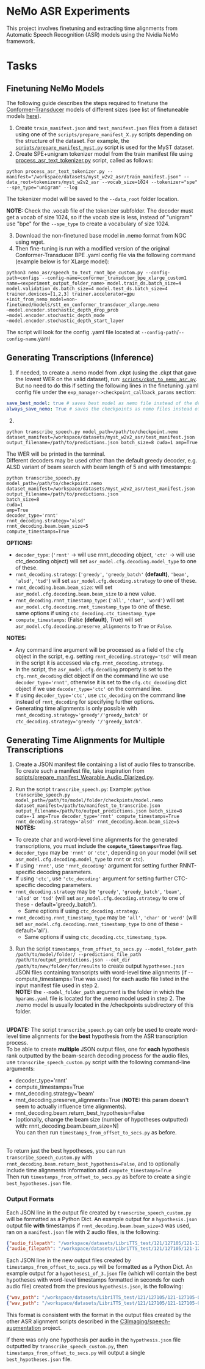# NeMo ASR Experiments

This project involves finetuning and extracting time alignments from Automatic Speech Recognition (ASR) models using the Nvidia NeMo framework.

# Tasks

## Finetuning NeMo Models

The following guide describes the steps required to finetune the [Conformer-Transducer](https://catalog.ngc.nvidia.com/orgs/nvidia/teams/nemo/models/stt_en_conformer_transducer_large) models of different sizes (see list of finetuneable models [here](https://docs.nvidia.com/deeplearning/nemo/user-guide/docs/en/main/asr/results.html#english)).<br />

1. Create `train_manifest.json` and `test_manifest.json` files from a dataset using one of the `scripts/prepare_manifest_X.py` scripts depending on the structure of the dataset. For example, the [`scripts/prepare_manifest_myst.py`](https://github.com/abarcovschi/nemo_asr/blob/main/scripts/prepare_manifest_myst.py) script is used for the MyST dataset.
2. Create SPE+unigram tokenizer model from the train manifest file using [process_asr_text_tokenizer.py](https://github.com/abarcovschi/nemo_asr/blob/main/process_asr_text_tokenizer.py) script, called as follows:
```
python process_asr_text_tokenizer.py --manifest="/workspace/datasets/myst_w2v2_asr/train_manifest.json" --data_root=tokenizers/myst_w2v2_asr --vocab_size=1024 --tokenizer="spe" --spe_type="unigram" --log 
```
The tokenizer model will be saved to the `--data_root` folder location.<br />

**NOTE:** Check the .vocab file of the tokenizer subfolder. The decoder must get a vocab of size 1024, so if the vocab size is less, instead of "unigram" use "bpe" for the `--spe_type` to create a vocabulary of size 1024.

3. Download the non-finetuned base model in .nemo format from NGC using wget.
4. Then fine-tuning is run with a modified version of the original Conformer-Transducer BPE .yaml config file via the following command (example below is for XLarge model):
```
python3 nemo_asr/speech_to_text_rnnt_bpe_custom.py --config-path=configs --config-name=conformer_transducer_bpe_xlarge_custom1 name=<experiment_output_folder_name> model.train_ds.batch_size=4 model.validation_ds.batch_size=4 model.test_ds.batch_size=4 trainer.devices=[1,2,3] trainer.accelerator=gpu +init_from_nemo_model=non-finetuned/models/stt_en_conformer_transducer_xlarge.nemo ~model.encoder.stochastic_depth_drop_prob ~model.encoder.stochastic_depth_mode ~model.encoder.stochastic_depth_start_layer
```
The script will look for the config .yaml file located at `--config-path`/`--config-name`.yaml

## Generating Transcriptions (Inference)

1. If needed, to create a .nemo model from .ckpt (using the .ckpt that gave the lowest WER on the valid dataset), run: [`scripts/ckpt_to_nemo_asr.py`](https://github.com/abarcovschi/nemo_asr/blob/main/scripts/ckpt_to_nemo_asr.py). But no need to do this if setting the following lines in the finetuning .yaml config file under the `exp_manager->checkpoint_callback_params` section:
```yaml
save_best_model: true # saves best model as nemo file instead of the default last checkpoint
always_save_nemo: True # saves the checkpoints as nemo files instead of PTL checkpoints (last checkpoint is saved by default)
```
2.
```
python transcribe_speech.py model_path=/path/to/checkpoint.nemo dataset_manifest=/workspace/datasets/myst_w2v2_asr/test_manifest.json output_filename=/path/to/predictions.json batch_size=8 cuda=1 amp=True
```
The WER will be printed in the terminal. <br />
Different decoders may be used other than the default greedy decoder, e.g. ALSD variant of beam search with beam length of 5 and with timestamps:
```
python transcribe_speech.py
model_path=/path/to/checkpoint.nemo
dataset_manifest=/workspace/datasets/myst_w2v2_asr/test_manifest.json 
output_filename=/path/to/predictions.json
batch_size=8
cuda=1 
amp=True
decoder_type='rnnt'
rnnt_decoding.strategy='alsd'
rnnt_decoding.beam.beam_size=5
compute_timestamps=True
```

**OPTIONS:** <br />
- `decoder_type`: (`'rnnt'` -> will use rnnt_decoding object, `'ctc'` -> will use ctc_decoding object) will set `asr_model.cfg.decoding.model_type` to one of these.
- `rnnt_decoding.strategy`: (`'greedy'`, `'greedy_batch'` **(default)**, `'beam'`, `'alsd'`, `'tsd'`) will set `asr_model.cfg.decoding.strategy` to one of these.
- `rnnt_decoding.beam.beam_size`: will set `asr_model.cfg.decoding.beam.beam_size` to a new value.
- `rnnt_decoding.rnnt_timestamp_type`: (`'all'`, `'char'`, `'word'`) will set `asr_model.cfg.decoding.rnnt_timestamp_type` to one of these. <br />
	same options if using `ctc_decoding.ctc_timestamp_type`
- `compute_timestamps`: (False **(default)**, True) will set `asr_model.cfg.decoding.preserve_alignments` to `True` or `False`. <br />

**NOTES:**
- Any command line argument will be processed as a field of the `cfg` object in the script, e.g.  setting `rnnt_decoding.strategy='tsd'` will mean in the script it is accessed via `cfg.rnnt_decoding.strategy`.
- In the script, the `asr_model.cfg.decoding` property is set to the `cfg.rnnt_decoding` dict object if on the command line we use `decoder_type='rnnt'`, otherwise it is set to the `cfg.ctc_decoding` dict object if we use `decoder_type='ctc'` on the command line.
- If using `decoder_type='ctc'`, use `ctc_decoding` on the command line instead of `rnnt_decoding` for specifying further options.
- Generating time alignments is only possible with `rnnt_decoding.strategy='greedy'/'greedy_batch'` or `ctc_decoding.strategy='greedy '/'greedy_batch'`.

## Generating Time Alignments for Multiple Transcriptions

1. Create a JSON manifest file containing a list of audio files to transcribe. To create such a manifest file, take inspiration from [scripts/prepare_manifest_Wearable_Audio_Diarized.py](https://github.com/abarcovschi/nemo_asr/blob/main/scripts/prepare_manifest_Wearable_Audio_Diarized.py).

2. Run the script `transcribe_speech.py`:
Example: `python transcribe_speech.py model_path=/path/to/model/folder/checkpints/model.nemo dataset_manifest=/path/to/manifest_to_transcribe.json output_filename=/path/to/output_predictions.json batch_size=8 cuda=-1 amp=True decoder_type='rnnt' compute_timestamps=True rnnt_decoding.strategy='alsd' rnnt_decoding.beam.beam_size=5`<br />
**NOTES:**
  - To create char and word-level time alignments for the generated transcriptions, you must include the **`compute_timestamps=True`** flag.
  - `decoder_type` may be `'rnnt'` or `'ctc'`, depending on your model (will set `asr_model.cfg.decoding.model_type` to `rnnt` or `ctc`).
  - If using `'rnnt'`, use `'rnnt_decoding'` argument for setting further RNNT-specific decoding parameters.
  - If using `'ctc'`, use `'ctc_decoding'` argument for setting further CTC-specific decoding parameters.
  - `rnnt_decoding.strategy` may be `'greedy'`, `'greedy_batch'`, `'beam'`, `'alsd'` or `'tsd'` (will set `asr_model.cfg.decoding.strategy` to one of these - default='greedy_batch').
    - Same options if using `ctc_decoding.strategy`.
  - `rnnt_decoding.rnnt_timestamp_type` may be `'all'`, `'char'` or `'word'` (will set `asr_model.cfg.decoding.rnnt_timestamp_type` to one of these - default='all').
    - Same options if using `ctc_decoding.ctc_timestamp_type`.

 3. Run the script `timestamps_from_offset_to_secs.py --model_folder_path /path/to/model/folder/ --predictions_file_path /path/to/output_predictions.json --out_dir /path/to/new/folder/for/results` to create output `hypotheses.json` JSON files containing transcripts with word-level time alignments (if --compute_timestamps=True was used) for each audio file listed in the input manifest file used in step 2.<br />
 **NOTE:** the `--model_folder_path` argument is the folder in which the `hparams.yaml` file is located for the .nemo model used in step 2. The .nemo model is usually located in the /checkpoints subdirectory of this folder.
<br /><br />

**UPDATE:** The script `transcribe_speech.py` can only be used to create word-level time alignments for the **best** hypothesis from the ASR transcription process.<br />
To be able to create **multiple** JSON output files, one for **each** hypothesis rank outputted by the beam-search decoding process for the audio files, use `transcribe_speech_custom.py` script with the following command-line arguments:
- decoder_type='rnnt'
- compute_timestamps=True
- rnnt_decoding.strategy='beam'
- rnnt_decoding.preserve_alignments=True (**NOTE:** this param doesn't seem to actually influence time alignments).
- rnnt_decoding.beam.return_best_hypothesis=False
- [optionally, change the beam size (number of hypotheses outputted) with: rnnt_decoding.beam.beam_size=N]<br />
You can then run `timestamps_from_offset_to_secs.py` as before.<br /><br />

To return just the best hypotheses, you can run `transcribe_speech_custom.py` with `rnnt_decoding.beam.return_best_hypothesis=False`, and to optionally include time alignments information add `compute_timestamps=True`<br />
Then run `timestamps_from_offset_to_secs.py` as before to create a single `best_hypotheses.json` file.

### Output Formats

Each JSON line in the output file created by `transcribe_speech_custom.py` will be formatted as a Python Dict. An example output for a `hypothesis.json` output file **with** timestamps if `rnnt_decoding.beam.beam_size=3` was used, ran on a `manifest.json` file with 2 audio files, is the following:
```json
{"audio_filepath": "/workspace/datasets/LibriTTS_test/121/127105/121-127105-0011.wav", "duration": 5.78, "hypothesis1_pred_text": "she was the most agreable woman i've never known in her position she would have been worth of any whatever", "hypothesis1_timestamps_char": [{"char": ["she"], "start_offset": 7, "end_offset": 8}, {"char": ["was"], "start_offset": 11, "end_offset": 12}, {"char": ["the"], "start_offset": 16, "end_offset": 17}, {"char": ["most"], "start_offset": 19, "end_offset": 20}, {"char": ["a"], "start_offset": 25, "end_offset": 26}, {"char": ["g"], "start_offset": 28, "end_offset": 29}, {"char": ["re"], "start_offset": 30, "end_offset": 31}, {"char": ["a"], "start_offset": 33, "end_offset": 34}, {"char": ["ble"], "start_offset": 36, "end_offset": 37}, {"char": ["w"], "start_offset": 40, "end_offset": 41}, {"char": ["o", "m"], "start_offset": 44, "end_offset": 45}, {"char": ["an"], "start_offset": 45, "end_offset": 46}, {"char": ["i"], "start_offset": 47, "end_offset": 48}, {"char": ["'", "ve"], "start_offset": 50, "end_offset": 51}, {"char": ["never"], "start_offset": 54, "end_offset": 55}, {"char": ["know"], "start_offset": 60, "end_offset": 61}, {"char": ["n"], "start_offset": 64, "end_offset": 65}, {"char": ["in"], "start_offset": 68, "end_offset": 69}, {"char": ["her"], "start_offset": 72, "end_offset": 73}, {"char": ["po"], "start_offset": 76, "end_offset": 77}, {"char": ["s"], "start_offset": 79, "end_offset": 80}, {"char": ["it"], "start_offset": 81, "end_offset": 82}, {"char": ["ion"], "start_offset": 83, "end_offset": 84}, {"char": ["she"], "start_offset": 93, "end_offset": 94}, {"char": ["would"], "start_offset": 98, "end_offset": 99}, {"char": ["have"], "start_offset": 102, "end_offset": 103}, {"char": ["be", "en"], "start_offset": 105, "end_offset": 106}, {"char": ["wor"], "start_offset": 108, "end_offset": 109}, {"char": ["th"], "start_offset": 114, "end_offset": 115}, {"char": ["of"], "start_offset": 118, "end_offset": 119}, {"char": ["any"], "start_offset": 121, "end_offset": 122}, {"char": ["whatever"], "start_offset": 128, "end_offset": 129}], "hypothesis1_timestamps_word": [{"word": "she", "start_offset": 7, "end_offset": 11}, {"word": "was", "start_offset": 11, "end_offset": 16}, {"word": "the", "start_offset": 16, "end_offset": 19}, {"word": "most", "start_offset": 19, "end_offset": 25}, {"word": "agreable", "start_offset": 25, "end_offset": 40}, {"word": "woman", "start_offset": 40, "end_offset": 47}, {"word": "i've", "start_offset": 47, "end_offset": 54}, {"word": "never", "start_offset": 54, "end_offset": 60}, {"word": "known", "start_offset": 60, "end_offset": 68}, {"word": "in", "start_offset": 68, "end_offset": 72}, {"word": "her", "start_offset": 72, "end_offset": 76}, {"word": "position", "start_offset": 76, "end_offset": 93}, {"word": "she", "start_offset": 93, "end_offset": 98}, {"word": "would", "start_offset": 98, "end_offset": 102}, {"word": "have", "start_offset": 102, "end_offset": 105}, {"word": "been", "start_offset": 105, "end_offset": 108}, {"word": "worth", "start_offset": 108, "end_offset": 118}, {"word": "of", "start_offset": 118, "end_offset": 121}, {"word": "any", "start_offset": 121, "end_offset": 128}, {"word": "whatever", "start_offset": 128, "end_offset": 129}], "hypothesis2_pred_text": "she was the most agreable woman i've never known in her position she would have been worth of any whatever", "hypothesis2_timestamps_char": [{"char": ["she"], "start_offset": 7, "end_offset": 8}, {"char": ["was"], "start_offset": 11, "end_offset": 12}, {"char": ["the"], "start_offset": 16, "end_offset": 17}, {"char": ["most"], "start_offset": 19, "end_offset": 20}, {"char": ["a"], "start_offset": 25, "end_offset": 26}, {"char": ["g"], "start_offset": 28, "end_offset": 29}, {"char": ["re"], "start_offset": 30, "end_offset": 31}, {"char": ["a"], "start_offset": 33, "end_offset": 34}, {"char": ["ble"], "start_offset": 36, "end_offset": 37}, {"char": ["w"], "start_offset": 40, "end_offset": 41}, {"char": ["o", "m"], "start_offset": 44, "end_offset": 45}, {"char": ["an"], "start_offset": 45, "end_offset": 46}, {"char": ["i"], "start_offset": 47, "end_offset": 48}, {"char": ["'", "ve"], "start_offset": 50, "end_offset": 51}, {"char": ["never"], "start_offset": 54, "end_offset": 55}, {"char": ["know"], "start_offset": 60, "end_offset": 61}, {"char": ["n"], "start_offset": 64, "end_offset": 65}, {"char": ["in"], "start_offset": 68, "end_offset": 69}, {"char": ["her"], "start_offset": 72, "end_offset": 73}, {"char": ["po"], "start_offset": 76, "end_offset": 77}, {"char": ["s"], "start_offset": 80, "end_offset": 81}, {"char": ["it"], "start_offset": 81, "end_offset": 82}, {"char": ["ion"], "start_offset": 83, "end_offset": 84}, {"char": ["she"], "start_offset": 93, "end_offset": 94}, {"char": ["would"], "start_offset": 98, "end_offset": 99}, {"char": ["have"], "start_offset": 102, "end_offset": 103}, {"char": ["be", "en"], "start_offset": 105, "end_offset": 106}, {"char": ["wor"], "start_offset": 108, "end_offset": 109}, {"char": ["th"], "start_offset": 114, "end_offset": 115}, {"char": ["of"], "start_offset": 118, "end_offset": 119}, {"char": ["any"], "start_offset": 121, "end_offset": 122}, {"char": ["whatever"], "start_offset": 128, "end_offset": 129}], "hypothesis2_timestamps_word": [{"word": "she", "start_offset": 7, "end_offset": 11}, {"word": "was", "start_offset": 11, "end_offset": 16}, {"word": "the", "start_offset": 16, "end_offset": 19}, {"word": "most", "start_offset": 19, "end_offset": 25}, {"word": "agreable", "start_offset": 25, "end_offset": 40}, {"word": "woman", "start_offset": 40, "end_offset": 47}, {"word": "i've", "start_offset": 47, "end_offset": 54}, {"word": "never", "start_offset": 54, "end_offset": 60}, {"word": "known", "start_offset": 60, "end_offset": 68}, {"word": "in", "start_offset": 68, "end_offset": 72}, {"word": "her", "start_offset": 72, "end_offset": 76}, {"word": "position", "start_offset": 76, "end_offset": 93}, {"word": "she", "start_offset": 93, "end_offset": 98}, {"word": "would", "start_offset": 98, "end_offset": 102}, {"word": "have", "start_offset": 102, "end_offset": 105}, {"word": "been", "start_offset": 105, "end_offset": 108}, {"word": "worth", "start_offset": 108, "end_offset": 118}, {"word": "of", "start_offset": 118, "end_offset": 121}, {"word": "any", "start_offset": 121, "end_offset": 128}, {"word": "whatever", "start_offset": 128, "end_offset": 129}], "hypothesis3_pred_text": "she was the most agreable woman i've never known in her position she would have been worth of any whatever", "hypothesis3_timestamps_char": [{"char": ["she"], "start_offset": 7, "end_offset": 8}, {"char": ["was"], "start_offset": 11, "end_offset": 12}, {"char": ["the"], "start_offset": 16, "end_offset": 17}, {"char": ["most"], "start_offset": 19, "end_offset": 20}, {"char": ["a"], "start_offset": 25, "end_offset": 26}, {"char": ["g"], "start_offset": 28, "end_offset": 29}, {"char": ["re"], "start_offset": 30, "end_offset": 31}, {"char": ["a"], "start_offset": 33, "end_offset": 34}, {"char": ["ble"], "start_offset": 36, "end_offset": 37}, {"char": ["w"], "start_offset": 40, "end_offset": 41}, {"char": ["o", "m"], "start_offset": 44, "end_offset": 45}, {"char": ["an"], "start_offset": 45, "end_offset": 46}, {"char": ["i"], "start_offset": 47, "end_offset": 48}, {"char": ["'", "ve"], "start_offset": 50, "end_offset": 51}, {"char": ["never"], "start_offset": 54, "end_offset": 55}, {"char": ["know"], "start_offset": 60, "end_offset": 61}, {"char": ["n"], "start_offset": 64, "end_offset": 65}, {"char": ["in"], "start_offset": 68, "end_offset": 69}, {"char": ["her"], "start_offset": 72, "end_offset": 73}, {"char": ["po"], "start_offset": 76, "end_offset": 77}, {"char": ["s"], "start_offset": 79, "end_offset": 80}, {"char": ["it"], "start_offset": 81, "end_offset": 82}, {"char": ["ion"], "start_offset": 83, "end_offset": 84}, {"char": ["she"], "start_offset": 93, "end_offset": 94}, {"char": ["would"], "start_offset": 98, "end_offset": 99}, {"char": ["have"], "start_offset": 102, "end_offset": 103}, {"char": ["be", "en"], "start_offset": 105, "end_offset": 106}, {"char": ["wor"], "start_offset": 109, "end_offset": 110}, {"char": ["th"], "start_offset": 114, "end_offset": 115}, {"char": ["of"], "start_offset": 118, "end_offset": 119}, {"char": ["any"], "start_offset": 121, "end_offset": 122}, {"char": ["whatever"], "start_offset": 128, "end_offset": 129}], "hypothesis3_timestamps_word": [{"word": "she", "start_offset": 7, "end_offset": 11}, {"word": "was", "start_offset": 11, "end_offset": 16}, {"word": "the", "start_offset": 16, "end_offset": 19}, {"word": "most", "start_offset": 19, "end_offset": 25}, {"word": "agreable", "start_offset": 25, "end_offset": 40}, {"word": "woman", "start_offset": 40, "end_offset": 47}, {"word": "i've", "start_offset": 47, "end_offset": 54}, {"word": "never", "start_offset": 54, "end_offset": 60}, {"word": "known", "start_offset": 60, "end_offset": 68}, {"word": "in", "start_offset": 68, "end_offset": 72}, {"word": "her", "start_offset": 72, "end_offset": 76}, {"word": "position", "start_offset": 76, "end_offset": 93}, {"word": "she", "start_offset": 93, "end_offset": 98}, {"word": "would", "start_offset": 98, "end_offset": 102}, {"word": "have", "start_offset": 102, "end_offset": 105}, {"word": "been", "start_offset": 105, "end_offset": 109}, {"word": "worth", "start_offset": 109, "end_offset": 118}, {"word": "of", "start_offset": 118, "end_offset": 121}, {"word": "any", "start_offset": 121, "end_offset": 128}, {"word": "whatever", "start_offset": 128, "end_offset": 129}]}
{"audio_filepath": "/workspace/datasets/LibriTTS_test/121/127105/121-127105-0034.wav", "duration": 7.41, "hypothesis1_pred_text": "it sounded sounded and all the more so because of his main condition which was", "hypothesis1_timestamps_char": [{"char": ["it"], "start_offset": 8, "end_offset": 9}, {"char": ["sound"], "start_offset": 13, "end_offset": 14}, {"char": ["ed"], "start_offset": 19, "end_offset": 20}, {"char": ["sound"], "start_offset": 49, "end_offset": 50}, {"char": ["ed"], "start_offset": 55, "end_offset": 56}, {"char": ["and"], "start_offset": 87, "end_offset": 88}, {"char": ["all"], "start_offset": 96, "end_offset": 97}, {"char": ["the"], "start_offset": 101, "end_offset": 102}, {"char": ["more"], "start_offset": 105, "end_offset": 106}, {"char": ["so"], "start_offset": 111, "end_offset": 112}, {"char": ["because"], "start_offset": 117, "end_offset": 118}, {"char": ["of"], "start_offset": 121, "end_offset": 122}, {"char": ["his"], "start_offset": 125, "end_offset": 126}, {"char": ["ma"], "start_offset": 128, "end_offset": 129}, {"char": ["in"], "start_offset": 131, "end_offset": 132}, {"char": ["con"], "start_offset": 135, "end_offset": 136}, {"char": ["d"], "start_offset": 138, "end_offset": 139}, {"char": ["it"], "start_offset": 140, "end_offset": 141}, {"char": ["ion"], "start_offset": 143, "end_offset": 144}, {"char": ["which"], "start_offset": 155, "end_offset": 156}, {"char": ["was"], "start_offset": 168, "end_offset": 169}], "hypothesis1_timestamps_word": [{"word": "it", "start_offset": 8, "end_offset": 13}, {"word": "sounded", "start_offset": 13, "end_offset": 49}, {"word": "sounded", "start_offset": 49, "end_offset": 87}, {"word": "and", "start_offset": 87, "end_offset": 96}, {"word": "all", "start_offset": 96, "end_offset": 101}, {"word": "the", "start_offset": 101, "end_offset": 105}, {"word": "more", "start_offset": 105, "end_offset": 111}, {"word": "so", "start_offset": 111, "end_offset": 117}, {"word": "because", "start_offset": 117, "end_offset": 121}, {"word": "of", "start_offset": 121, "end_offset": 125}, {"word": "his", "start_offset": 125, "end_offset": 128}, {"word": "main", "start_offset": 128, "end_offset": 135}, {"word": "condition", "start_offset": 135, "end_offset": 155}, {"word": "which", "start_offset": 155, "end_offset": 168}, {"word": "was", "start_offset": 168, "end_offset": 169}], "hypothesis2_pred_text": "it sounded sounded and all the more so because of his main condition which was", "hypothesis2_timestamps_char": [{"char": ["it"], "start_offset": 8, "end_offset": 9}, {"char": ["sound"], "start_offset": 13, "end_offset": 14}, {"char": ["ed"], "start_offset": 19, "end_offset": 20}, {"char": ["sound"], "start_offset": 49, "end_offset": 50}, {"char": ["ed"], "start_offset": 55, "end_offset": 56}, {"char": ["and"], "start_offset": 87, "end_offset": 88}, {"char": ["all"], "start_offset": 96, "end_offset": 97}, {"char": ["the"], "start_offset": 101, "end_offset": 102}, {"char": ["more"], "start_offset": 105, "end_offset": 106}, {"char": ["so"], "start_offset": 111, "end_offset": 112}, {"char": ["because"], "start_offset": 117, "end_offset": 118}, {"char": ["of"], "start_offset": 121, "end_offset": 122}, {"char": ["his"], "start_offset": 125, "end_offset": 126}, {"char": ["ma"], "start_offset": 128, "end_offset": 129}, {"char": ["in"], "start_offset": 131, "end_offset": 132}, {"char": ["con"], "start_offset": 135, "end_offset": 136}, {"char": ["d"], "start_offset": 138, "end_offset": 139}, {"char": ["it"], "start_offset": 140, "end_offset": 141}, {"char": ["ion"], "start_offset": 143, "end_offset": 144}, {"char": ["which"], "start_offset": 158, "end_offset": 159}, {"char": ["was"], "start_offset": 168, "end_offset": 169}], "hypothesis2_timestamps_word": [{"word": "it", "start_offset": 8, "end_offset": 13}, {"word": "sounded", "start_offset": 13, "end_offset": 49}, {"word": "sounded", "start_offset": 49, "end_offset": 87}, {"word": "and", "start_offset": 87, "end_offset": 96}, {"word": "all", "start_offset": 96, "end_offset": 101}, {"word": "the", "start_offset": 101, "end_offset": 105}, {"word": "more", "start_offset": 105, "end_offset": 111}, {"word": "so", "start_offset": 111, "end_offset": 117}, {"word": "because", "start_offset": 117, "end_offset": 121}, {"word": "of", "start_offset": 121, "end_offset": 125}, {"word": "his", "start_offset": 125, "end_offset": 128}, {"word": "main", "start_offset": 128, "end_offset": 135}, {"word": "condition", "start_offset": 135, "end_offset": 158}, {"word": "which", "start_offset": 158, "end_offset": 168}, {"word": "was", "start_offset": 168, "end_offset": 169}], "hypothesis3_pred_text": "it sounded sounded and all the more so because of his main condition which was", "hypothesis3_timestamps_char": [{"char": ["it"], "start_offset": 8, "end_offset": 9}, {"char": ["sound"], "start_offset": 13, "end_offset": 14}, {"char": ["ed"], "start_offset": 19, "end_offset": 20}, {"char": ["sound"], "start_offset": 49, "end_offset": 50}, {"char": ["ed"], "start_offset": 55, "end_offset": 56}, {"char": ["and"], "start_offset": 87, "end_offset": 88}, {"char": ["all"], "start_offset": 96, "end_offset": 97}, {"char": ["the"], "start_offset": 101, "end_offset": 102}, {"char": ["more"], "start_offset": 105, "end_offset": 106}, {"char": ["so"], "start_offset": 111, "end_offset": 112}, {"char": ["because"], "start_offset": 117, "end_offset": 118}, {"char": ["of"], "start_offset": 121, "end_offset": 122}, {"char": ["his"], "start_offset": 125, "end_offset": 126}, {"char": ["ma"], "start_offset": 128, "end_offset": 129}, {"char": ["in"], "start_offset": 131, "end_offset": 132}, {"char": ["con"], "start_offset": 135, "end_offset": 136}, {"char": ["d"], "start_offset": 138, "end_offset": 139}, {"char": ["it"], "start_offset": 140, "end_offset": 141}, {"char": ["ion"], "start_offset": 143, "end_offset": 144}, {"char": ["which"], "start_offset": 156, "end_offset": 157}, {"char": ["was"], "start_offset": 168, "end_offset": 169}], "hypothesis3_timestamps_word": [{"word": "it", "start_offset": 8, "end_offset": 13}, {"word": "sounded", "start_offset": 13, "end_offset": 49}, {"word": "sounded", "start_offset": 49, "end_offset": 87}, {"word": "and", "start_offset": 87, "end_offset": 96}, {"word": "all", "start_offset": 96, "end_offset": 101}, {"word": "the", "start_offset": 101, "end_offset": 105}, {"word": "more", "start_offset": 105, "end_offset": 111}, {"word": "so", "start_offset": 111, "end_offset": 117}, {"word": "because", "start_offset": 117, "end_offset": 121}, {"word": "of", "start_offset": 121, "end_offset": 125}, {"word": "his", "start_offset": 125, "end_offset": 128}, {"word": "main", "start_offset": 128, "end_offset": 135}, {"word": "condition", "start_offset": 135, "end_offset": 156}, {"word": "which", "start_offset": 156, "end_offset": 168}, {"word": "was", "start_offset": 168, "end_offset": 169}]}
```
Each JSON line in the new output files created by `timestamps_from_offset_to_secs.py` will be formatted as a Python Dict. An example output for a `hypotheses1_of_3.json` file (which will contain the best hypotheses with word-level timestamps formatted in seconds for each audio file) created from the previous `hypothesis.json`, is the following:
```json
{"wav_path": "/workspace/datasets/LibriTTS_test/121/127105/121-127105-0011.wav", "id": "127105/121-127105-0011", "pred_txt": "she was the most agreable woman i've never known in her position she would have been worth of any whatever", "timestamps_word": [{"word": "she", "start_time": 0.28, "end_time": 0.44}, {"word": "was", "start_time": 0.44, "end_time": 0.64}, {"word": "the", "start_time": 0.64, "end_time": 0.76}, {"word": "most", "start_time": 0.76, "end_time": 1.0}, {"word": "agreable", "start_time": 1.0, "end_time": 1.6}, {"word": "woman", "start_time": 1.6, "end_time": 1.8800000000000001}, {"word": "i've", "start_time": 1.8800000000000001, "end_time": 2.16}, {"word": "never", "start_time": 2.16, "end_time": 2.4}, {"word": "known", "start_time": 2.4, "end_time": 2.72}, {"word": "in", "start_time": 2.72, "end_time": 2.88}, {"word": "her", "start_time": 2.88, "end_time": 3.04}, {"word": "position", "start_time": 3.04, "end_time": 3.72}, {"word": "she", "start_time": 3.72, "end_time": 3.92}, {"word": "would", "start_time": 3.92, "end_time": 4.08}, {"word": "have", "start_time": 4.08, "end_time": 4.2}, {"word": "been", "start_time": 4.2, "end_time": 4.32}, {"word": "worth", "start_time": 4.32, "end_time": 4.72}, {"word": "of", "start_time": 4.72, "end_time": 4.84}, {"word": "any", "start_time": 4.84, "end_time": 5.12}, {"word": "whatever", "start_time": 5.12, "end_time": 5.16}]}
{"wav_path": "/workspace/datasets/LibriTTS_test/121/127105/121-127105-0034.wav", "id": "127105/121-127105-0034", "pred_txt": "it sounded sounded and all the more so because of his main condition which was", "timestamps_word": [{"word": "it", "start_time": 0.32, "end_time": 0.52}, {"word": "sounded", "start_time": 0.52, "end_time": 1.96}, {"word": "sounded", "start_time": 1.96, "end_time": 3.48}, {"word": "and", "start_time": 3.48, "end_time": 3.84}, {"word": "all", "start_time": 3.84, "end_time": 4.04}, {"word": "the", "start_time": 4.04, "end_time": 4.2}, {"word": "more", "start_time": 4.2, "end_time": 4.44}, {"word": "so", "start_time": 4.44, "end_time": 4.68}, {"word": "because", "start_time": 4.68, "end_time": 4.84}, {"word": "of", "start_time": 4.84, "end_time": 5.0}, {"word": "his", "start_time": 5.0, "end_time": 5.12}, {"word": "main", "start_time": 5.12, "end_time": 5.4}, {"word": "condition", "start_time": 5.4, "end_time": 6.2}, {"word": "which", "start_time": 6.2, "end_time": 6.72}, {"word": "was", "start_time": 6.72, "end_time": 6.76}]}
```

This format is consistent with the format in the output files created by the other ASR alignment scripts described in the [C3Imaging/speech-augmentation](https://github.com/C3Imaging/speech-augmentation#time-aligned-predictions-and-forced-alignment) project.<br />

If there was only one hypothesis per audio in the `hypothesis.json` file outputted by `transcribe_speech_custom.py`, then `timestamps_from_offset_to_secs.py` will output a single `best_hypotheses.json` file.
